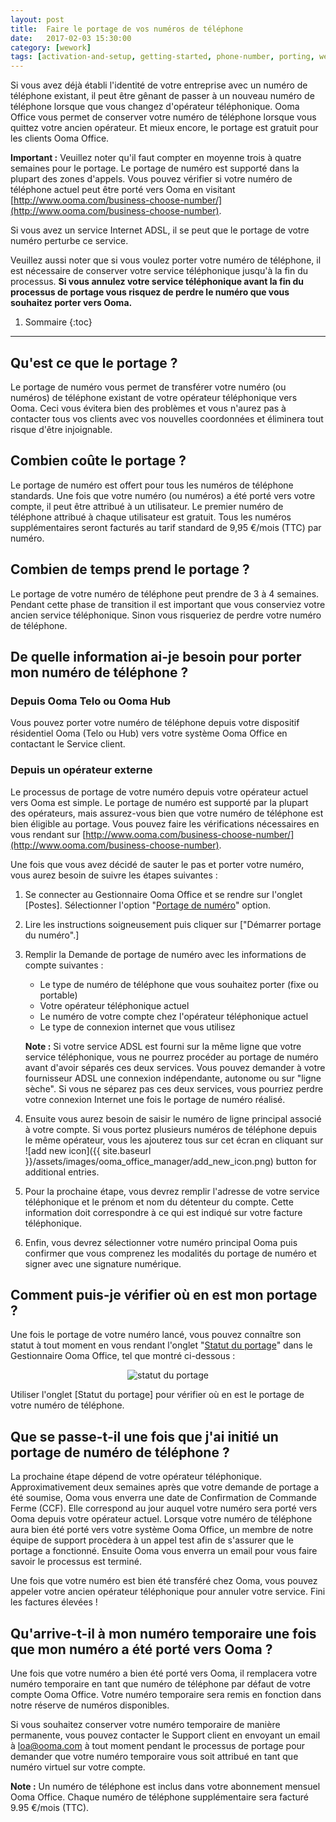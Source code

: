 ```yaml
---
layout: post
title:  Faire le portage de vos numéros de téléphone
date:   2017-02-03 15:30:00
category: [wework]
tags: [activation-and-setup, getting-started, phone-number, porting, wework]
---
```


Si vous avez déjà établi l'identité de votre entreprise avec un numéro de téléphone existant, il peut être gênant de passer à un nouveau numéro de téléphone lorsque que vous changez d'opérateur téléphonique. Ooma Office vous permet de conserver votre numéro de téléphone lorsque vous quittez votre ancien opérateur. Et mieux encore, le portage est gratuit pour les clients Ooma Office.

**Important :** Veuillez noter qu'il faut compter en moyenne trois à quatre semaines pour le portage. Le portage de numéro est supporté dans la plupart des zones d'appels. Vous pouvez vérifier si votre numéro de téléphone actuel peut être porté vers Ooma en visitant [http://www.ooma.com/business-choose-number/](http://www.ooma.com/business-choose-number). 

Si vous avez un service Internet ADSL, il se peut que le portage de votre numéro perturbe ce service.

Veuillez aussi noter que si vous voulez porter votre numéro de téléphone, il est nécessaire de conserver votre service téléphonique jusqu'à la fin du processus. **Si vous annulez votre service téléphonique avant la fin du processus de portage vous risquez de perdre le numéro que vous souhaitez porter vers Ooma.** 

1. Sommaire
{:toc}
* * *

## Qu'est ce que le portage ?

Le portage de numéro vous permet de transférer votre numéro (ou numéros) de téléphone existant de votre opérateur téléphonique vers Ooma. Ceci vous évitera bien des problèmes et vous n'aurez pas à contacter tous vos clients avec vos nouvelles coordonnées et éliminera tout risque d'être injoignable.

## Combien coûte le portage ?

Le portage de numéro est offert pour tous les numéros de téléphone standards. Une fois que votre numéro (ou numéros) a été porté vers votre compte, il peut être attribué à un utilisateur. Le premier numéro de téléphone attribué à chaque utilisateur est gratuit. Tous les numéros supplémentaires seront facturés au tarif standard de 9,95 €/mois (TTC) par numéro.

## Combien de temps prend le portage ?

Le portage de votre numéro de téléphone peut prendre de 3 à 4 semaines. Pendant cette phase de transition il est important que vous conserviez votre ancien service téléphonique. Sinon vous risqueriez de perdre votre numéro de téléphone.

## De quelle information ai-je besoin pour porter mon numéro de téléphone ?

### Depuis Ooma Telo ou Ooma Hub

Vous pouvez porter votre numéro de téléphone depuis votre dispositif résidentiel Ooma (Telo ou Hub) vers votre système Ooma Office en contactant le Service client.

### Depuis un opérateur externe

Le processus de portage de votre numéro depuis votre opérateur actuel vers Ooma est simple. Le portage de numéro est supporté par la plupart des opérateurs, mais assurez-vous bien que votre numéro de téléphone est bien éligible au portage. Vous pouvez faire les vérifications nécessaires en vous rendant sur [http://www.ooma.com/business-choose-number/](http://www.ooma.com/business-choose-number).

Une fois que vous avez décidé de sauter le pas et porter votre numéro, vous aurez besoin de suivre les étapes suivantes :

1. Se connecter au Gestionnaire Ooma Office et se rendre sur l'onglet [Postes]. Sélectionner l'option "[Portage de numéro](https://office.ooma.com/number_porting)" option.
2. Lire les instructions soigneusement puis cliquer sur ["Démarrer portage du numéro".]
3. Remplir la Demande de portage de numéro avec les informations de compte suivantes :

   * Le type de numéro de téléphone que vous souhaitez porter (fixe ou portable)
   * Votre opérateur téléphonique actuel
   * Le numéro de votre compte chez l'opérateur téléphonique actuel
   * Le type de connexion internet que vous utilisez

   **Note :** Si votre service ADSL est fourni sur la même ligne que votre service téléphonique, vous ne pourrez procéder au portage de numéro avant d'avoir séparés ces deux services. Vous pouvez demander à votre fournisseur ADSL une connexion indépendante, autonome ou sur "ligne sèche". Si vous ne séparez pas ces deux services, vous pourriez perdre votre connexion Internet une fois le portage de numéro réalisé.

4. Ensuite vous aurez besoin de saisir le numéro de ligne principal associé à votre compte. Si vous portez plusieurs numéros de téléphone depuis le même opérateur, vous les ajouterez tous sur cet écran en cliquant sur ![add new icon]({{ site.baseurl }}/assets/images/ooma_office_manager/add_new_icon.png) button for additional entries. 
5. Pour la prochaine étape, vous devrez remplir l'adresse de votre service téléphonique et le prénom et nom du détenteur du compte. Cette information doit correspondre à ce qui est indiqué sur votre facture téléphonique.
6. Enfin, vous devrez sélectionner votre numéro principal Ooma puis confirmer que vous comprenez les modalités du portage de numéro et signer avec une signature numérique.

## Comment puis-je vérifier où en est mon portage ?

Une fois le portage de votre numéro lancé, vous pouvez connaître son statut à tout moment en vous rendant l'onglet "[Statut du portage](https://office.ooma.com/number_porting)" dans le Gestionnaire Ooma Office, tel que montré ci-dessous :

<p align="center"><img alt="statut du portage" src="{{ site.baseurl }}/assets/images/ooma_office_manager/porting_status.png" /></p>
 
Utiliser l'onglet [Statut du portage] pour vérifier où en est le portage de votre numéro de téléphone.

## Que se passe-t-il une fois que j'ai initié un portage de numéro de téléphone ?

La prochaine étape dépend de votre opérateur téléphonique. Approximativement deux semaines après que votre demande de portage a été soumise, Ooma vous enverra une date de Confirmation de Commande Ferme (CCF). Elle correspond au jour auquel votre numéro sera porté vers Ooma depuis votre opérateur actuel. Lorsque votre numéro de téléphone aura bien été porté vers votre système Ooma Office, un membre de notre équipe de support procèdera à un appel test afin de s'assurer que le portage a fonctionné. Ensuite Ooma vous enverra un email pour vous faire savoir le processus est terminé.

Une fois que votre numéro est bien été transféré chez Ooma, vous pouvez appeler votre ancien opérateur téléphonique pour annuler votre service. Fini les factures élevées !

## Qu'arrive-t-il à mon numéro temporaire une fois que mon numéro a été porté vers Ooma ?

Une fois que votre numéro a bien été porté vers Ooma, il remplacera votre numéro temporaire en tant que numéro de téléphone par défaut de votre compte Ooma Office. Votre numéro temporaire sera remis en fonction dans notre réserve de numéros disponibles.

Si vous souhaitez conserver votre numéro temporaire de manière permanente, vous pouvez contacter le Support client en envoyant un email à <a href="mailto:loa@ooma.com">loa@ooma.com</a> à tout moment pendant le processus de portage pour demander que votre numéro temporaire vous soit attribué en tant que numéro virtuel sur votre compte.

**Note :** Un numéro de téléphone est inclus dans votre abonnement mensuel Ooma Office. Chaque numéro de téléphone supplémentaire sera facturé 9.95 €/mois (TTC).